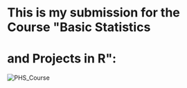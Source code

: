# This is my submission for the Course "Basic Statistics 
# and Projects in R":

![PHS_Course](https://www.medizin.unibe.ch/unibe/portal/fak_medizin/content/e17182/e17183/e1253642/e1253646/leftcol1295155/def-mitHirnHerz-14.12.22-KeyVisual-Public-Health-Sciences-1200x703px_eng.jpg)
